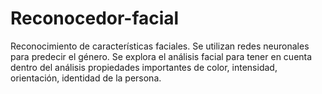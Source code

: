 # Reconocedor-facial
Reconocimiento de características faciales. Se utilizan redes neuronales para predecir el género. Se explora el análisis facial para tener en cuenta dentro del análisis propiedades importantes de color, intensidad, orientación, identidad de la persona. 

